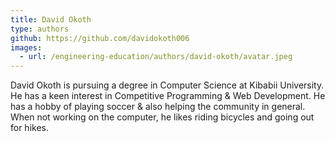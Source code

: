 ```yaml
---
title: David Okoth
type: authors
github: https://github.com/davidokoth006
images:
  - url: /engineering-education/authors/david-okoth/avatar.jpeg 
---
```

 David Okoth is pursuing a degree in Computer Science at Kibabii University. He has a keen interest in Competitive Programming & Web Development. He has a hobby of playing soccer & also helping the community in general. When not working on the computer, he likes riding bicycles and going out for hikes.
